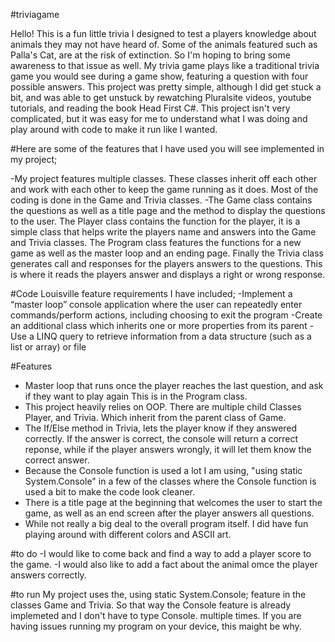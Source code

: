 #triviagame

Hello! This is a fun little trivia I designed to test a players knowledge about animals they may not have heard of. Some of the animals featured such as Palla's Cat, are at the risk of extinction. So I'm hoping to bring some awareness to that issue as well. My trivia game plays like a traditional trivia game you would see during a game show, featuring a question with four possible answers. This project was pretty simple, although I did get stuck a bit, and was able to get unstuck by rewatching Pluralsite videos, youtube tutorials, and reading the book Head First C#. This project isn't very complicated, but it was easy for me to understand what I was doing and play around with code to make it run like I wanted.

#Here are some of the features that I have used you will see implemented in my project;

-My project features multiple classes. These classes inherit off each other and work with each other to keep the game running as it does. Most of the coding is done in the Game and Trivia classes.
-The Game class contains the questions as well as a title page and the method to display the questions to the user. 
The Player class contains the function for the player, it is a simple class that helps write the players name and answers into the Game and Trivia classes.
The Program class features the functions for a new game as well as the master loop and an ending page.
Finally the Trivia class generates call and responses for the players answers to the questions. This is where it reads the players answer and displays a right or
wrong response.

#Code Louisville feature requirements I have included;
-Implement a “master loop” console application where the user can repeatedly enter commands/perform actions, including choosing to exit the program
-Create an additional class which inherits one or more properties from its parent
-Use a LINQ query to retrieve information from a data structure (such as a list or array) or file

#Features
- Master loop that runs once the player reaches the last question, and ask if they want to play again This is in the Program class.
- This project heavily relies on OOP. There are multiple child Classes Player, and Trivia. Which inherit from the parent class of Game.
- The If/Else method in Trivia, lets the player know if they answered correctly. If the answer is correct, the console will return a correct reponse, while if the player answers wrongly, it will let them know the correct answer. 
- Because the Console function is used a lot I am using, "using static System.Console" in a few of the classes where the Console function is used a bit to make the code look cleaner.
- There is a title page at the beginning that welcomes the user to start the game, as well as an end screen after the player answers all questions.
- While not really a big deal to the overall program itself. I did have fun playing around with different colors and ASCII art.

#to do
-I would like to come back and find a way to add a player score to the game.
-I would also like to add a fact about the animal omce the player answers correctly. 

#to run
My project uses the, using static System.Console; feature in the classes Game and Trivia. So that way the Console feature is already implemeted and I don't have to type Console. multiple times. If you are having issues running my program on your device, this maight be why.

